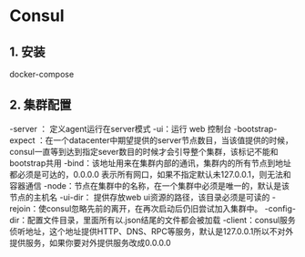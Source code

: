 # Consul

## 1. 安装
docker-compose

## 2. 集群配置

-server ： 定义agent运行在server模式
-ui：运行 web 控制台
-bootstrap-expect ：在一个datacenter中期望提供的server节点数目，当该值提供的时候，consul一直等到达到指定sever数目的时候才会引导整个集群，该标记不能和bootstrap共用
-bind：该地址用来在集群内部的通讯，集群内的所有节点到地址都必须是可达的，0.0.0.0 表示所有网口，如果不指定默认未127.0.0.1，则无法和容器通信
-node：节点在集群中的名称，在一个集群中必须是唯一的，默认是该节点的主机名
-ui-dir： 提供存放web ui资源的路径，该目录必须是可读的
-rejoin：使consul忽略先前的离开，在再次启动后仍旧尝试加入集群中。
-config-dir：配置文件目录，里面所有以.json结尾的文件都会被加载
-client：consul服务侦听地址，这个地址提供HTTP、DNS、RPC等服务，默认是127.0.0.1所以不对外提供服务，如果你要对外提供服务改成0.0.0.0
